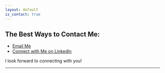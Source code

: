 ```yaml
---
layout: default
is_contact: true
---
```


## The Best Ways to Contact Me:

* [Email Me](mailto:ebf45@cornell.edu)
* [Connect with Me on LinkedIn](https://www.linkedin.com/in/edward-freedman)

I look forward to connecting with you!

---
